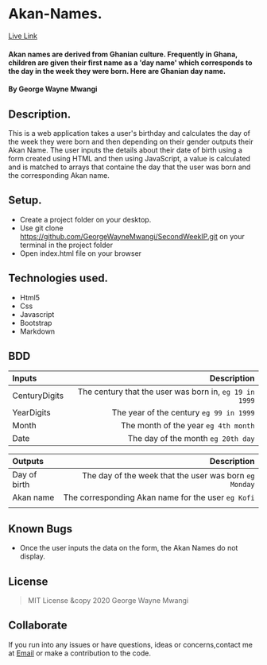 
# Akan-Names.
[Live Link](https://GeorgeWayneMwangi.github.io/SecondWeekIP/)
#### Akan names are derived from Ghanian culture. Frequently in Ghana, children are given their first name as a 'day name' which corresponds to the day in the week they were born. Here are Ghanian day name.
#### By George Wayne Mwangi
## Description.
This is a web application takes a user's birthday and calculates the day of the week they were born and then depending on their gender outputs their Akan Name. The user inputs the details about their date of birth using a form created using HTML and then using JavaScript, a value  is calculated and is matched to arrays that containe the day that the user was born and the corresponding Akan name.



 ## Setup.
 * Create a project folder on your desktop.
* Use git clone https://github.com/GeorgeWayneMwangi/SecondWeekIP.git on your terminal in the project folder
* Open index.html file on your browser

## Technologies used.
  * Html5
  * Css
  * Javascript
  * Bootstrap
  * Markdown
  
## BDD
| Inputs |  Description |
| :---         |          ---: |
| CenturyDigits   | The century that the user was born in, ``eg 19 in 1999``|
| YearDigits     | The year of the century ``eg 99 in 1999``   |
| Month     | The month of the year ``eg 4th month``     |
| Date     |  The day of the month ``eg 20th day`` |


| Outputs |  Description |
| :---         |          ---: |
| Day of birth  | The day of the week that the user was born ``eg Monday`` |
| Akan name    |  The corresponding Akan name for the user ``eg Kofi``    |
|     |      |


## Known Bugs
* Once the user inputs the data on the form, the Akan Names do not display.


## License
> MIT License &copy 2020 George Wayne Mwangi 

## Collaborate
If you run into any issues or have questions, ideas or concerns,contact me at [Email](waynegeorge193@gmail.com)  or make a contribution to the code.
